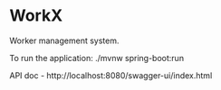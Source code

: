 # WorkX

Worker management system.

To run the application: ./mvnw spring-boot:run

API doc - http://localhost:8080/swagger-ui/index.html
